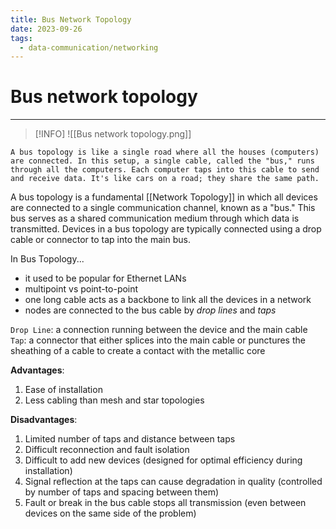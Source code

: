 ```yaml
---
title: Bus Network Topology
date: 2023-09-26
tags:
  - data-communication/networking
---
```


# Bus network topology

---
> [!INFO]
> ![[Bus network topology.png]]

```
A bus topology is like a single road where all the houses (computers) are connected. In this setup, a single cable, called the "bus," runs through all the computers. Each computer taps into this cable to send and receive data. It's like cars on a road; they share the same path.
```

A bus topology is a fundamental [[Network Topology]] in which all devices are connected to a single communication channel, known as a "bus." This bus serves as a shared communication medium through which data is transmitted. Devices in a bus topology are typically connected using a drop cable or connector to tap into the main bus.

In Bus Topology...

- it used to be popular for Ethernet LANs
- multipoint vs point-to-point
- one long cable acts as a backbone to link all the devices in a network
- nodes are connected to the bus cable by _drop lines_ and _taps_

`Drop Line`: a connection running between the device and the main cable
`Tap`: a connector that either splices into the main cable or punctures the sheathing of a cable to create a contact with the metallic core

**Advantages**:

1. Ease of installation
2. Less cabling than mesh and star topologies

**Disadvantages**:

1. Limited number of taps and distance between taps
2. Difficult reconnection and fault isolation
3. Difficult to add new devices (designed for optimal efficiency during installation)
4. Signal reflection at the taps can cause degradation in quality (controlled by number of taps and spacing between them)
5. Fault or break in the bus cable stops all transmission (even between devices on the same side of the problem)
